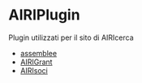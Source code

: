 # AIRIPlugin

Plugin utilizzati per il sito di AIRIcerca

* [assemblee](https://github.com/AIRIOpenLab/AIRIplugin/tree/master/assemblee)
* [AIRIGrant](https://github.com/AIRIOpenLab/AIRIplugin/tree/master/AIRIGrant)
* [AIRIsoci](https://github.com/AIRIOpenLab/AIRIplugin/tree/master/AIRIsoci)
